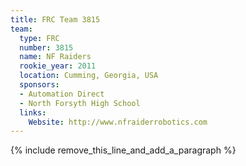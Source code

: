 ```yaml
---
title: FRC Team 3815
team:
  type: FRC
  number: 3815
  name: NF Raiders
  rookie_year: 2011
  location: Cumming, Georgia, USA
  sponsors:
  - Automation Direct
  - North Forsyth High School
  links:
    Website: http://www.nfraiderrobotics.com
---
```


{% include remove_this_line_and_add_a_paragraph %}